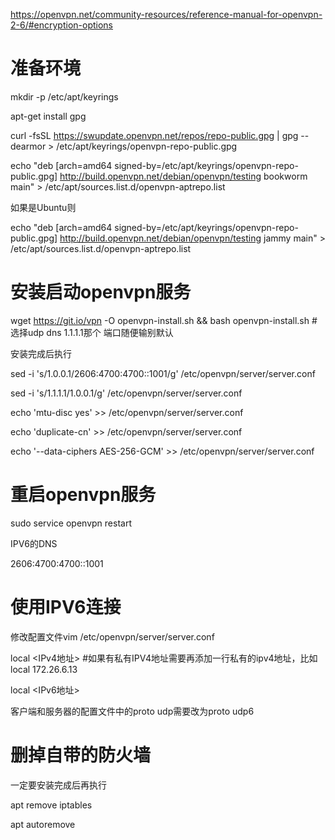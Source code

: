 https://openvpn.net/community-resources/reference-manual-for-openvpn-2-6/#encryption-options

# 准备环境

mkdir -p /etc/apt/keyrings

apt-get install gpg

curl -fsSL https://swupdate.openvpn.net/repos/repo-public.gpg | gpg --dearmor > /etc/apt/keyrings/openvpn-repo-public.gpg

echo "deb [arch=amd64 signed-by=/etc/apt/keyrings/openvpn-repo-public.gpg] http://build.openvpn.net/debian/openvpn/testing bookworm main" > /etc/apt/sources.list.d/openvpn-aptrepo.list

如果是Ubuntu则

echo "deb [arch=amd64 signed-by=/etc/apt/keyrings/openvpn-repo-public.gpg] http://build.openvpn.net/debian/openvpn/testing jammy main" > /etc/apt/sources.list.d/openvpn-aptrepo.list

# 安装启动openvpn服务

wget https://git.io/vpn -O openvpn-install.sh && bash openvpn-install.sh
             \# 选择udp dns 1.1.1.1那个 端口随便输别默认

安装完成后执行

sed -i 's/1.0.0.1/2606:4700:4700::1001/g' /etc/openvpn/server/server.conf

sed -i 's/1.1.1.1/1.0.0.1/g' /etc/openvpn/server/server.conf

echo 'mtu-disc yes' >> /etc/openvpn/server/server.conf

echo 'duplicate-cn' >> /etc/openvpn/server/server.conf

echo '--data-ciphers AES-256-GCM' >> /etc/openvpn/server/server.conf

# 重启openvpn服务

sudo service openvpn restart

IPV6的DNS

2606:4700:4700::1001



# 使用IPV6连接

修改配置文件vim /etc/openvpn/server/server.conf

local <IPv4地址> #如果有私有IPV4地址需要再添加一行私有的ipv4地址，比如local 172.26.6.13

local <IPv6地址>

客户端和服务器的配置文件中的proto udp需要改为proto udp6

# 删掉自带的防火墙

一定要安装完成后再执行

apt remove iptables

apt autoremove
